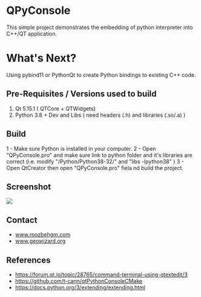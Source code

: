 # QPyConsole

This simple project demonstrates the embedding of python interpreter into C++/QT application.

# What's Next?

Using pybind11 or PythonQt to create Python bindings to existing C++ code.

## Pre-Requisites / Versions used to build

1) Qt 5.15.1 ( QTCore + QTWidgets)
2) Python 3.8 + Dev and Libs  ( need headers (.h) and libraries (.so/.a) )

## Build

1 - Make sure Python is installed in your computer.
2 - Open "QPyConsole.pro" and make sure link to python folder and it's libraries are correct (i.e. modify "/Python/Python38-32/" and "libs -lpython38" )
3 - Open QtCreator then open "QPyConsole.pro" fiela nd build the project.

## Screenshot

![](https://github.com/roozbehg/QPyConsole/blob/master/screenshots/QPyConsole.png)

## Contact

* www.roozbehgm.com
* www.geowizard.org

## References

* https://forum.qt.io/topic/28765/command-terminal-using-qtextedit/3
* https://github.com/t-cann/qtPythonConsoleCMake
* https://docs.python.org/3/extending/extending.html